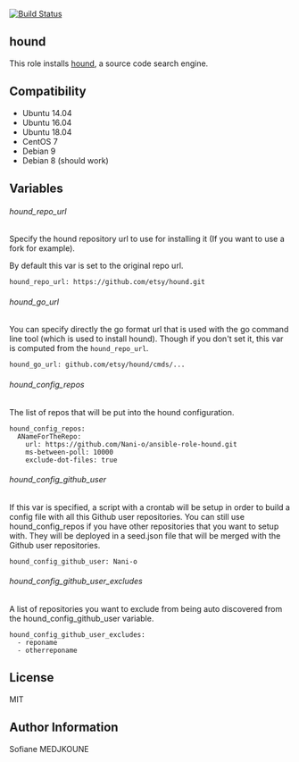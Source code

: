 [![Build Status](https://travis-ci.org/Nani-o/ansible-role-hound.svg?branch=master)](https://travis-ci.org/Nani-o/ansible-role-hound)

hound
-----

This role installs [hound](https://github.com/etsy/hound), a source code search engine.

Compatibility
-------------

- Ubuntu 14.04
- Ubuntu 16.04
- Ubuntu 18.04
- CentOS 7
- Debian 9
- Debian 8 (should work)

Variables
---------

###### hound_repo_url

Specify the hound repository url to use for installing it (If you want to use a fork for example).

By default this var is set to the original repo url.

```
hound_repo_url: https://github.com/etsy/hound.git
```

###### hound_go_url

You can specify directly the go format url that is used with the go command line tool (which is used to install hound). Though if you don't set it, this var is computed from the `hound_repo_url`.

```
hound_go_url: github.com/etsy/hound/cmds/...
```

###### hound_config_repos

The list of repos that will be put into the hound configuration.

```
hound_config_repos:
  ANameForTheRepo:
    url: https://github.com/Nani-o/ansible-role-hound.git
    ms-between-poll: 10000
    exclude-dot-files: true
```

###### hound_config_github_user

If this var is specified, a script with a crontab will be setup in order to build a config file with all this Github user repositories.
You can still use hound_config_repos if you have other repositories that you want to setup with. They will be deployed in a seed.json file that will be merged with the Github user repositories.

```
hound_config_github_user: Nani-o
```

###### hound_config_github_user_excludes

A list of repositories you want to exclude from being auto discovered from the hound_config_github_user variable.

```
hound_config_github_user_excludes:
  - reponame
  - otherreponame
```

License
-------

MIT

Author Information
------------------

Sofiane MEDJKOUNE
